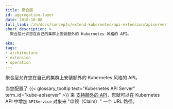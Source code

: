 ```yaml
---
title: 聚合层
id: aggregation-layer
date: 2018-10-08
full_link: /zh/docs/concepts/extend-kubernetes/api-extension/apiserver-aggregation/
short_description: >
  聚合层允许您在自己的集群上安装额外的 Kubernetes 风格的 API。

aka: 
tags:
- architecture
- extension
- operation
---
```


<!--
---
title: Aggregation Layer
id: aggregation-layer
date: 2018-10-08
full_link: /zh/docs/concepts/extend-kubernetes/api-extension/apiserver-aggregation/
short_description: >
  The aggregation layer lets you install additional Kubernetes-style APIs in your cluster.

aka: 
tags:
- architecture
- extension
- operation
---
-->

<!--
 The aggregation layer lets you install additional Kubernetes-style APIs in your cluster.
-->

聚合层允许您在自己的集群上安装额外的 Kubernetes 风格的 API。

<!--more--> 

<!--
When you've configured the {{< glossary_tooltip text="Kubernetes API Server" term_id="kube-apiserver" >}} to [support additional APIs](/docs/tasks/access-kubernetes-api/configure-aggregation-layer/), you can add `APIService` objects to "claim" a URL path in the Kubernetes API.
-->

当您配置了 {{< glossary_tooltip text="Kubernetes API Server" term_id="kube-apiserver" >}} 来 [支持额外的 API](/zh/docs/tasks/access-kubernetes-api/configure-aggregation-layer/)，您就可以在 Kubernetes API 中增加 `APIService` 对象来  "申领（Claim）" 一个 URL 路径。
